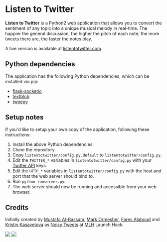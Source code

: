 Listen to Twitter
===============

**Listen to Twitter** is a Python2 web application that allows you to convert the sentiment of any topic into a unique musical melody in real-time. The happier the general discussion, the higher the pitch of each note; the more tweets there are, the faster the notes play.

A live version is available at [listentotwitter.com](http://listentotwitter.com).

Python dependencies
-

The application has the following Python dependencies, which can be installed via pip:

* [flask-socketio](https://pypi.python.org/pypi/Flask-SocketIO)
* [textblob](https://pypi.python.org/pypi/textblob)
* [tweepy](https://pypi.python.org/pypi/tweepy)

Setup notes
-

If you'd like to setup your own copy of the application, following these instructions:

1. Install the above Python dependencies.
2. Clone the repository.
3. Copy `listentotwitter/config.py.default` to `listentotwitter/config.py`.
4. Edit the `TWITTER_*` variables in `listentotwitter/config.py` with your [Twitter API](https://apps.twitter.com/) keys.
5. Edit the `HTTP_*` variables in `listentotwitter/config.py` with the host and port that the web server should bind to.
6. Run `python runserver.py`.
7. The web server should now be running and accessible from your web browser.

Credits
-

Initially created by [Mustafa Al-Bassam](https://musalbas.com), [Mark Ormesher](http://markormesher.co.uk/), [Fares Alaboud](http://faresalaboud.me/) and [Kristin Kasavetova](http://krisi.me/) as [Noisy Tweets](https://github.com/markormesher/NoisyTweets) at [MLH](https://mlh.io/) Launch Hack.

[![](http://listentotwitter.com/static/img/3rdparty/c_mini_5.gif)](http://kopimi.co/) [![](http://listentotwitter.com/static/img/3rdparty/datalove-s3.png)](http://datalove.me)
